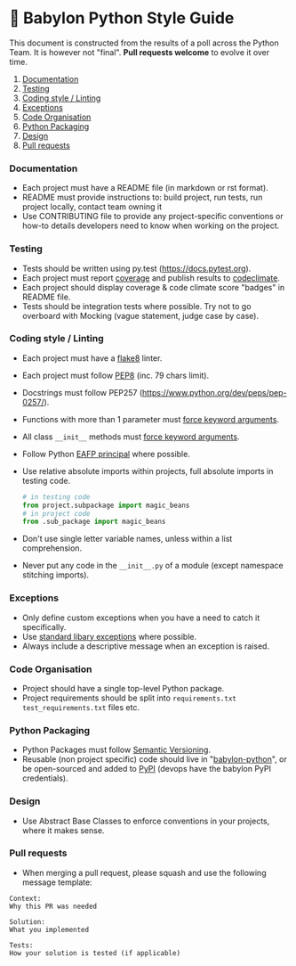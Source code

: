 # 🐍 Babylon Python Style Guide


This document is constructed from the results of a poll across the Python Team. It is however not "final". **Pull requests welcome** to evolve it over time.


1. [Documentation](#documentation)
2. [Testing](#testing)
3. [Coding style / Linting](#coding-style--linting)
4. [Exceptions](#exceptions)
5. [Code Organisation](#code-organisation)
6. [Python Packaging](#python-packaging)
7. [Design](e#design)
8. [Pull requests](#pull-requests)


### Documentation

- Each project must have a README file (in markdown or rst format).
- README must provide instructions to: build project, run tests, run project locally, contact team owning it
- Use CONTRIBUTING file to provide any project-specific conventions or how-to details developers need to know when working on the project.


### Testing

- Tests should be written using py.test (https://docs.pytest.org).
- Each project must report [coverage](https://coverage.readthedocs.io) and publish results to [codeclimate](https://codeclimate.com).
- Each project should display coverage & code climate score "badges" in README file.
- Tests should be integration tests where possible. Try not to go overboard with Mocking (vague statement, judge case by case).


### Coding style / Linting

- Each project must have a [flake8](https://pypi.python.org/pypi/flake8) linter.
- Each project must follow [PEP8](https://www.python.org/dev/peps/pep-0008/) (inc. 79 chars limit).
- Docstrings must follow PEP257 (https://www.python.org/dev/peps/pep-0257/).
- Functions with more than 1 parameter must [force keyword arguments](https://www.python.org/dev/peps/pep-3102/).
- All class `__init__` methods must [force keyword arguments](https://www.python.org/dev/peps/pep-3102/).
- Follow Python [EAFP principal](http://python.net/~goodger/projects/pycon/2007/idiomatic/handout.html#eafp-vs-lbyl) where possible.
- Use relative absolute imports within projects, full absolute imports in testing code.

  ```python
  # in testing code
  from project.subpackage import magic_beans
  # in project code
  from .sub_package import magic_beans
  ```
- Don't use single letter variable names, unless within a list comprehension.
- Never put any code in the `__init__.py` of a module (except namespace stitching imports).


### Exceptions

- Only define custom exceptions when you have a need to catch it specifically.
- Use [standard libary exceptions](https://docs.python.org/3/library/exceptions.html) where possible.
- Always include a descriptive message when an exception is raised.

### Code Organisation

- Project should have a single top-level Python package.
- Project requirements should be split into `requirements.txt` `test_requirements.txt` files etc.


### Python Packaging

- Python Packages must follow [Semantic Versioning](http://semver.org/).
- Reusable (non project specific) code should live in "[babylon-python](https://github.com/Babylonpartners/babylon-python)", or be open-sourced and added to [PyPI](https://pypi.python.org/pypi) (devops have the babylon PyPI credentials).

### Design

- Use Abstract Base Classes to enforce conventions in your projects, where it makes sense.

### Pull requests

- When merging a pull request, please squash and use the following message template:

```
Context:
Why this PR was needed

Solution:
What you implemented

Tests:
How your solution is tested (if applicable)
```
